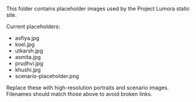 This folder contains placeholder images used by the Project Lumora static site.

Current placeholders:
- asfiya.jpg
- koel.jpg
- utkarsh.jpg
- asmita.jpg
- prudhvi.jpg
- khushi.jpg
- scenario-placeholder.png

Replace these with high-resolution portraits and scenario images. Filenames should match those above to avoid broken links.